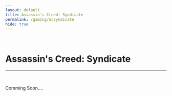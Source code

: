```yaml
---
layout: default
title: Assassin's Creed: Syndicate
permalink: /gaming/acsyndicate
hide: true
---
```

<p><br></p>

Assassin's Creed: Syndicate
=========

<hr style="height:2px;border-width:0;color:gray;background-color:gray">

<br>

Comming Soon....
